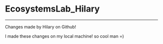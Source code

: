 # EcosystemsLab_Hilary
---

Changes made by Hilary on Github!

I made these changes on my local machine! so cool man =)
